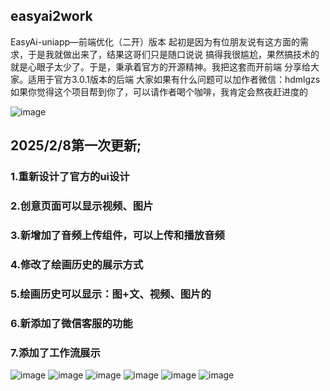 ## easyai2work
EasyAi-uniapp—前端优化（二开）版本
起初是因为有位朋友说有这方面的需求，于是我就做出来了，结果这哥们只是随口说说
搞得我很尴尬，果然搞技术的就是心眼子太少了。于是，秉承着官方的开源精神。我把这套而开前端
分享给大家。适用于官方3.0.1版本的后端
大家如果有什么问题可以加作者微信：hdmlgzs
如果你觉得这个项目帮到你了，可以请作者喝个咖啡，我肯定会熬夜赶进度的

![image](https://github.com/chinahu-woker/easyai2work/blob/master/%E5%BE%AE%E4%BF%A1%E5%9B%BE%E7%89%87_20250208181944.jpg)



## 2025/2/8第一次更新;
### 1.重新设计了官方的ui设计
### 2.创意页面可以显示视频、图片
### 3.新增加了音频上传组件，可以上传和播放音频
### 4.修改了绘画历史的展示方式
### 5.绘画历史可以显示：图+文、视频、图片的
### 6.新添加了微信客服的功能
### 7.添加了工作流展示
![image](https://github.com/chinahu-woker/easyai2work/blob/master/%E5%BE%AE%E4%BF%A1%E6%88%AA%E5%9B%BE_20250208193439.png)
![image](https://github.com/chinahu-woker/easyai2work/blob/master/%E5%BE%AE%E4%BF%A1%E6%88%AA%E5%9B%BE_20250208193548.png)
![image](https://github.com/chinahu-woker/easyai2work/blob/master/%E5%BE%AE%E4%BF%A1%E6%88%AA%E5%9B%BE_20250208193616.png)
![image](https://github.com/chinahu-woker/easyai2work/blob/master/%E5%BE%AE%E4%BF%A1%E6%88%AA%E5%9B%BE_20250208193623.png)
![image](https://github.com/chinahu-woker/easyai2work/blob/master/%E5%BE%AE%E4%BF%A1%E6%88%AA%E5%9B%BE_20250208193627.png)
![image](https://github.com/chinahu-woker/easyai2work/blob/master/%E5%BE%AE%E4%BF%A1%E6%88%AA%E5%9B%BE_20250208193635.png)








